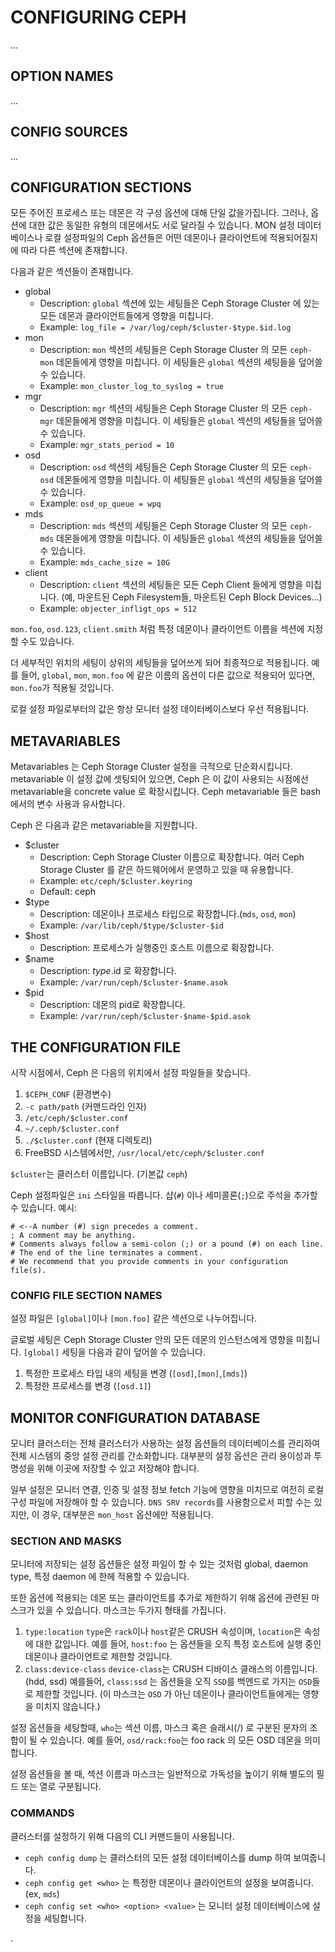 # CONFIGURING CEPH
...

## OPTION NAMES
...

## CONFIG SOURCES
...

## CONFIGURATION SECTIONS
모든 주어진 프로세스 또는 데몬은 각 구성 옵션에 대해 단일 값을가집니다. 그러나, 옵션에 대한 값은 동일한 유형의 데몬에서도 서로 달라질 수 있습니다. MON 설정 데이터베이스나 로컬 설정파일의 Ceph 옵션들은 어떤 데몬이나 클라이언트에 적용되어질지에 따라 다른 섹션에 존재합니다.

다음과 같은 섹션들이 존재합니다.
- global
  - Description: `global` 섹션에 있는 세팅들은 Ceph Storage Cluster 에 있는 모든 데몬과 클라이언트들에게 영향을 미칩니다.
  - Example: `log_file = /var/log/ceph/$cluster-$type.$id.log`
- mon
  - Description: `mon` 섹션의 세팅들은 Ceph Storage Cluster 의 모든 `ceph-mon` 데몬들에게 영향을 미칩니다. 이 세팅들은 `global` 섹션의 세팅들을 덮어쓸 수 있습니다.
  - Example: `mon_cluster_log_to_syslog = true`
- mgr
  - Description: `mgr` 섹션의 세팅들은 Ceph Storage Cluster 의 모든 `ceph-mgr` 데몬들에게 영향을 미칩니다. 이 세팅들은 `global` 섹션의 세팅들을 덮어쓸 수 있습니다.
  - Example: `mgr_stats_period = 10`
- osd
  - Description: `osd` 섹션의 세팅들은 Ceph Storage Cluster 의 모든 `ceph-osd` 데몬들에게 영향을 미칩니다. 이 세팅들은 `global` 섹션의 세팅들을 덮어쓸 수 있습니다.
  - Example: `osd_op_queue = wpq`
- mds
  - Description: `mds` 섹션의 세팅들은 Ceph Storage Cluster 의 모든 `ceph-mds` 데몬들에게 영향을 미칩니다. 이 세팅들은 `global` 섹션의 세팅들을 덮어쓸 수 있습니다.
  - Example: `mds_cache_size = 10G`
- client
  - Description: `client` 섹션의 세팅들은 모든 Ceph Client 들에게 영향을 미칩니다. (예, 마운트된 Ceph Filesystem들, 마운트된 Ceph Block Devices...)
  - Example: `objecter_infligt_ops = 512`

`mon.foo`, `osd.123`, `client.smith` 처럼 특정 데몬이나 클라이언트 이름을 섹션에 지정할 수도 있습니다.

더 세부적인 위치의 세팅이 상위의 세팅들을 덮어쓰게 되어 최종적으로 적용됩니다. 예를 들어, `global`, `mon`, `mon.foo` 에 같은 이름의 옵션이 다른 값으로 적용되어 있다면, `mon.foo`가 적용될 것입니다.

로컬 설정 파일로부터의 값은 항상 모니터 설정 데이터베이스보다 우선 적용됩니다.

## METAVARIABLES
Metavariables 는 Ceph Storage Cluster 설정을 극적으로 단순화시킵니다. metavariable 이 설정 값에 셋팅되어 있으면, Ceph 은 이 값이 사용되는 시점에선 metavariable을 concrete value 로 확장시킵니다. Ceph metavariable 들은 bash 에서의 변수 사용과 유사합니다.

Ceph 은 다음과 같은 metavariable을 지원합니다.

- $cluster
  - Description: Ceph Storage Cluster 이름으로 확장합니다. 여러 Ceph Storage Cluster 를 같은 하드웨어에서 운영하고 있을 때 유용합니다.
  - Example: `etc/ceph/$cluster.keyring`
  - Default: ceph
- $type
  - Description: 데몬이나 프로세스 타입으로 확장합니다.(`mds`, `osd`, `mon`)
  - Example: `/var/lib/ceph/$type/$cluster-$id`
- $host
  - Description: 프로세스가 실행중인 호스트 이름으로 확장합니다.
- $name
  - Description: $type.$id 로 확장합니다.
  - Example: `/var/run/ceph/$cluster-$name.asok`
- $pid
  - Description: 데몬의 pid로 확장합니다.
  - Example: `/var/run/ceph/$cluster-$name-$pid.asok`

## THE CONFIGURATION FILE
시작 시점에서, Ceph 은 다음의 위치에서 설정 파일들을 찾습니다.

1. `$CEPH_CONF` (환경변수)
2. `-c path/path` (커맨드라인 인자)
3. `/etc/ceph/$cluster.conf`
4. `~/.ceph/$cluster.conf`
5. `./$cluster.conf` (현재 디렉토리)
6. FreeBSD 시스템에서만, `/usr/local/etc/ceph/$cluster.conf`

`$cluster`는 클러스터 이름입니다. (기본값 `ceph`)

Ceph 설정파일은 `ini` 스타일을 따릅니다. 샵(`#`) 이나 세미콜론(`;`)으로 주석을 추가할 수 있습니다. 예시:

```
# <--A number (#) sign precedes a comment.
; A comment may be anything.
# Comments always follow a semi-colon (;) or a pound (#) on each line.
# The end of the line terminates a comment.
# We recommend that you provide comments in your configuration file(s).

```

### CONFIG FILE SECTION NAMES
설정 파일은 `[global]`이나 `[mon.foo]` 같은 섹션으로 나누어집니다.

글로벌 세팅은 Ceph Storage Cluster 안의 모든 데몬의 인스턴스에게 영향을 미칩니다. `[global]` 세팅을 다음과 같이 덮어쓸 수 있습니다.

1. 특정한 프로세스 타입 내의 세팅을 변경 (`[osd]`,`[mon]`,`[mds]`)
2. 특정한 프로세스를 변경 (`[osd.1]`)

## MONITOR CONFIGURATION DATABASE
모니터 클러스터는 전체 클러스터가 사용하는 설정 옵션들의 데이터베이스를 관리하여 전체 시스템의 중앙 설정 관리를 간소화합니다. 대부분의 설정 옵션은 관리 용이성과 투명성을 위해 이곳에 저장할 수 있고 저장해야 합니다.

일부 설정은 모니터 연결, 인증 및 설정 정보 fetch 기능에 영향을 미치므로 여전히 로컬 구성 파일에 저장해야 할 수 있습니다. `DNS SRV records`를 사용함으로서 피할 수는 있지만, 이 경우, 대부분은 `mon_host` 옵션에만 적용됩니다.

### SECTION AND MASKS
모니터에 저장되는 설정 옵션들은 설정 파일이 할 수 있는 것처럼 global, daemon type, 특정 daemon 에 한헤 적용할 수 있습니다.

또한 옵션에 적용되는 데몬 또는 클라이언트를 추가로 제한하기 위해 옵션에 관련된 마스크가 있을 수 있습니다. 마스크는 두가지 형태를 가집니다.

1. `type:location` `type`은 `rack`이나 `host`같은 CRUSH 속성이며, `location`은 속성에 대한 값입니다. 예를 들어, `host:foo` 는 옵션들을 오직 특정 호스트에 실행 중인 데몬이나 클라이언트로 제한할 것입니다.
2. `class:device-class` `device-class`는 CRUSH 디바이스 클래스의 이름입니다. (hdd, ssd) 예를들어, `class:ssd` 는 옵션들을 오직 `SSD`를 백엔드로 가지는 `OSD`들로 제한할 것입니다. (이 마스크는 `OSD` 가 아닌 데몬이나 클라이언트들에게는 영향을 미치지 않습니다.)

설정 옵션들을 세팅할때, `who`는 섹션 이름, 마스크 혹은 슬래시(/) 로 구분된 문자의 조합이 될 수 있습니다. 예를 들어, `osd/rack:foo`는 foo rack 의 모든 OSD 데몬을 의미합니다.

설정 옵션들을 볼 때, 섹션 이름과 마스크는 일반적으로 가독성을 높이기 위해 별도의 필드 또는 열로 구분됩니다.

### COMMANDS
클러스터를 설정하기 위해 다음의 CLI 커맨드들이 사용됩니다.
- `ceph config dump` 는 클러스터의 모든 설정 데이터베이스를 dump 하여 보여줍니다.
- `ceph config get <who>` 는 특정한 데몬이나 클라이언트의 설정을 보여줍니다. (ex, `mds`)
- `ceph config set <who> <option> <value>` 는 모니터 설정 데이터베이스에 설정을 세팅합니다.





















.
